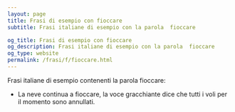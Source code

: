 ```yaml
---
layout: page
title: Frasi di esempio con fioccare 
subtitle: Frasi italiane di esempio con la parola  fioccare

og_title: Frasi di esempio con fioccare 
og_description: Frasi italiane di esempio con la parola  fioccare
og_type: website
permalink: /frasi/f/fioccare.html
---
```


Frasi italiane di esempio contenenti la parola fioccare:


- La neve continua a fioccare, la voce gracchiante dice che tutti i voli per il momento sono annullati.
